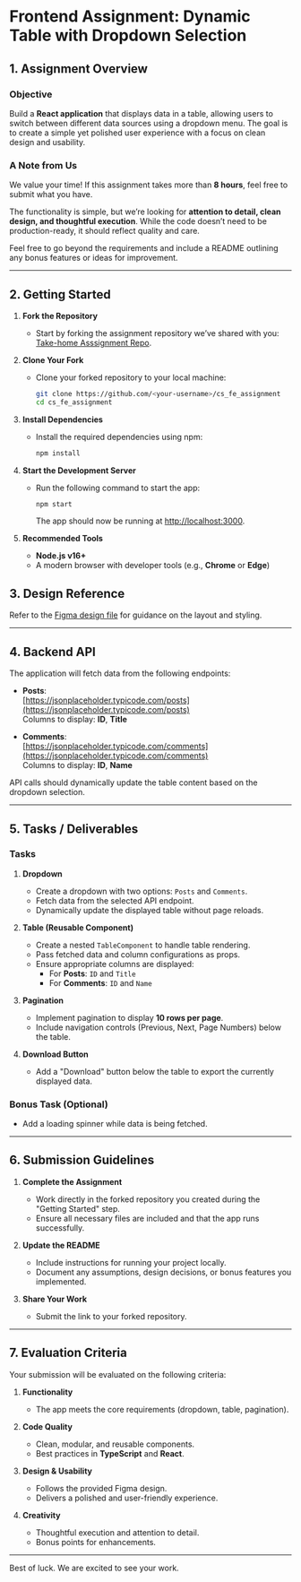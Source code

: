# Frontend Assignment: Dynamic Table with Dropdown Selection

## 1. Assignment Overview

### Objective  
Build a **React application** that displays data in a table, allowing users to switch between different data sources using a dropdown menu. The goal is to create a simple yet polished user experience with a focus on clean design and usability.

### A Note from Us  
We value your time! If this assignment takes more than **8 hours**, feel free to submit what you have.  

The functionality is simple, but we’re looking for **attention to detail, clean design, and thoughtful execution**. While the code doesn’t need to be production-ready, it should reflect quality and care.  

Feel free to go beyond the requirements and include a README outlining any bonus features or ideas for improvement.

---

## 2. Getting Started

1. **Fork the Repository**  
   - Start by forking the assignment repository we’ve shared with you:  
     [Take-home Asssignment Repo](https://github.com/sarthakb657/FE-take-home).

2. **Clone Your Fork**  
   - Clone your forked repository to your local machine:  
     ```bash
     git clone https://github.com/<your-username>/cs_fe_assignment
     cd cs_fe_assignment
     ```

3. **Install Dependencies**  
   - Install the required dependencies using npm:  
     ```bash
     npm install
     ```

4. **Start the Development Server**  
   - Run the following command to start the app:  
     ```bash
     npm start
     ```
     The app should now be running at [http://localhost:3000](http://localhost:3000).

5. **Recommended Tools**  
   - **Node.js v16+**  
   - A modern browser with developer tools (e.g., **Chrome** or **Edge**)


## 3. Design Reference

Refer to the [Figma design file](https://www.figma.com/design/gJ3UgzzhS41hJpyuxgbVR4/Frontend-assignment?node-id=2127-188&t=aFTI90flpSf1BTeN-1) for guidance on the layout and styling.

---

## 4. Backend API

The application will fetch data from the following endpoints:

- **Posts**:  
  [https://jsonplaceholder.typicode.com/posts](https://jsonplaceholder.typicode.com/posts)  
  Columns to display: **ID**, **Title**

- **Comments**:  
  [https://jsonplaceholder.typicode.com/comments](https://jsonplaceholder.typicode.com/comments)  
  Columns to display: **ID**, **Name**

API calls should dynamically update the table content based on the dropdown selection.

---

## 5. Tasks / Deliverables

### Tasks  

1. **Dropdown**  
   - Create a dropdown with two options: `Posts` and `Comments`.  
   - Fetch data from the selected API endpoint.  
   - Dynamically update the displayed table without page reloads.

2. **Table (Reusable Component)**  
   - Create a nested `TableComponent` to handle table rendering.  
   - Pass fetched data and column configurations as props.  
   - Ensure appropriate columns are displayed:  
     - For **Posts**: `ID` and `Title`  
     - For **Comments**: `ID` and `Name`  

3. **Pagination**  
   - Implement pagination to display **10 rows per page**.  
   - Include navigation controls (Previous, Next, Page Numbers) below the table.

4. **Download Button**  
   - Add a "Download" button below the table to export the currently displayed data.

### Bonus Task (Optional)  
- Add a loading spinner while data is being fetched.

---

## 6. Submission Guidelines

1. **Complete the Assignment**  
   - Work directly in the forked repository you created during the "Getting Started" step.
   - Ensure all necessary files are included and that the app runs successfully.

2. **Update the README**  
   - Include instructions for running your project locally.  
   - Document any assumptions, design decisions, or bonus features you implemented.

3. **Share Your Work**  
   - Submit the link to your forked repository.


---

## 7. Evaluation Criteria

Your submission will be evaluated on the following criteria:  

1. **Functionality**  
   - The app meets the core requirements (dropdown, table, pagination).  

2. **Code Quality**  
   - Clean, modular, and reusable components.  
   - Best practices in **TypeScript** and **React**.  

3. **Design & Usability**  
   - Follows the provided Figma design.  
   - Delivers a polished and user-friendly experience.  

4. **Creativity**  
   - Thoughtful execution and attention to detail.  
   - Bonus points for enhancements.

---

Best of luck. We are excited to see your work.
